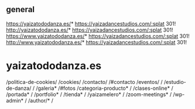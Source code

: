 ## general
https://yaizatododanza.es/* https://yaizadancestudios.com/:splat 301!
http://yaizatododanza.es/* https://yaizadancestudios.com/:splat 301!
https://www.yaizatododanza.es/* https://yaizadancestudios.com/:splat 301!
http://www.yaizatododanza.es/* https://yaizadancestudios.com/:splat 301!

# yaizatododanza.es
/politica-de-cookies/ /cookies/
/contacto/ /#contacto
/eventos/ /
/estudio-de-danza/ /
/galeria* /#fotos
/categoria-producto* /
/clases-online* /
/portada* /
/portfolio* /
/tienda* /
/yaizamelero* /
/zoom-meetings* /
/wp-admin* /
/author/* /
